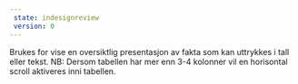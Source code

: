 ```yaml
---
 state: indesignreview
 version: 0
---
```

Brukes for vise en oversiktlig presentasjon av fakta som kan uttrykkes i tall eller tekst. NB: Dersom tabellen har mer enn 3-4 kolonner vil en horisontal scroll aktiveres inni tabellen.
